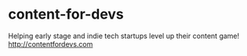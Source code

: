 # content-for-devs
Helping early stage and indie tech startups level up their content game! http://contentfordevs.com

